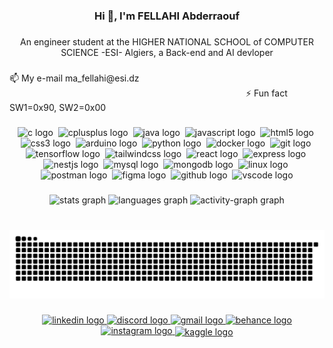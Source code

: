 <h3 align="center">Hi 👋, I'm FELLAHI Abderraouf</h3>

###

<p align="center">An engineer student at the HIGHER NATIONAL SCHOOL of COMPUTER SCIENCE -ESI- Algiers, a Back-end and AI devloper</p>

###

<p align="left">📫 My e-mail ma_fellahi@esi.dz &emsp;&emsp;&emsp;&emsp;&emsp;&emsp;&emsp;&emsp;&emsp;&emsp;&emsp;&emsp;&emsp;&emsp;&emsp;&emsp;&emsp;&emsp;&emsp;&emsp;&emsp;&emsp;&emsp;&emsp;&emsp;&emsp;&emsp;⚡ Fun fact SW1=0x90, SW2=0x00</p>

###

<div align="center">
  <img src="https://skillicons.dev/icons?i=c" height="55" alt="c logo"  />
  <img width="0" />
  <img src="https://skillicons.dev/icons?i=cpp" height="55" alt="cplusplus logo"  />
  <img width="0" />
  <img src="https://skillicons.dev/icons?i=java" height="55" alt="java logo"  />
  <img width="0" />
  <img src="https://skillicons.dev/icons?i=js" height="55" alt="javascript logo"  />
  <img width="0" />
  <img src="https://skillicons.dev/icons?i=html" height="55" alt="html5 logo"  />
  <img width="0" />
  <img src="https://skillicons.dev/icons?i=css" height="55" alt="css3 logo"  />
  <img width="0" />
  <img src="https://skillicons.dev/icons?i=arduino" height="55" alt="arduino logo"  />
  <img width="0" />
  <img src="https://skillicons.dev/icons?i=py" height="55" alt="python logo"  />
  <img width="0" />
  <img src="https://skillicons.dev/icons?i=docker" height="55" alt="docker logo"  />
  <img width="0" />
  <img src="https://skillicons.dev/icons?i=git" height="55" alt="git logo"  />
  <img width="0" />
  <img src="https://skillicons.dev/icons?i=tensorflow" height="55" alt="tensorflow logo"  />
  <img width="0" />
  <img src="https://skillicons.dev/icons?i=tailwind" height="55" alt="tailwindcss logo"  />
  <img width="0" />
  <img src="https://skillicons.dev/icons?i=react" height="55" alt="react logo"  />
  <img width="0" />
  <img src="https://skillicons.dev/icons?i=express" height="55" alt="express logo"  />
  <img width="0" />
  <img src="https://skillicons.dev/icons?i=nestjs" height="55" alt="nestjs logo"  />
  <img width="0" />
  <img src="https://skillicons.dev/icons?i=mysql" height="55" alt="mysql logo"  />
  <img width="0" />
  <img src="https://skillicons.dev/icons?i=mongodb" height="55" alt="mongodb logo"  />
  <img width="0" />
  <img src="https://skillicons.dev/icons?i=linux" height="55" alt="linux logo"  />
  <img width="0" />
  <img src="https://skillicons.dev/icons?i=postman" height="55" alt="postman logo"  />
  <img width="0" />
  <img src="https://skillicons.dev/icons?i=figma" height="55" alt="figma logo"  />
  <img width="0" />
  <img src="https://skillicons.dev/icons?i=github" height="55" alt="github logo"  />
  <img width="0" />
  <img src="https://skillicons.dev/icons?i=vscode" height="55" alt="vscode logo"  />
</div>

###

<div align="center">
  <img src="https://github-readme-stats.vercel.app/api?username=flh-raouf&hide_title=true&hide_rank=false&show_icons=true&include_all_commits=true&count_private=true&disable_animations=false&theme=github_dark&locale=en&hide_border=false&order=1" height="160" alt="stats graph"  />
  <img src="https://github-readme-stats.vercel.app/api/top-langs?username=flh-raouf&locale=en&hide_title=true&layout=compact&card_width=320&langs_count=5&theme=github_dark&hide_border=false&order=2" height="160" alt="languages graph"  />
  <img src="https://github-readme-activity-graph.vercel.app/graph?username=flh-raouf&radius=16&theme=github-dark&area=true&order=5&hide_border=false&hide_title=true" height="303" alt="activity-graph graph"  />
</div>

###

<br clear="both">

<img src="https://raw.githubusercontent.com/flh-raouf/flh-raouf/output/snake.svg" alt="Snake animation" />

###

<div align="center">
  <a href="https://www.linkedin.com/in/abderraouf-fellahi-704259269/" target="_blank">
    <img src="https://raw.githubusercontent.com/maurodesouza/profile-readme-generator/master/src/assets/icons/social/linkedin/default.svg" width="57" height="45" alt="linkedin logo"  />
  </a>
  <a href="flhraouf" target="_blank">
    <img src="https://raw.githubusercontent.com/maurodesouza/profile-readme-generator/master/src/assets/icons/social/discord/default.svg" width="57" height="45" alt="discord logo"  />
  </a>
  <a href="mailto:ma_fellahi@esi.dz" target="_blank">
    <img src="https://raw.githubusercontent.com/maurodesouza/profile-readme-generator/master/src/assets/icons/social/gmail/default.svg" width="57" height="45" alt="gmail logo"  />
  </a>
  <a href="https://www.behance.net/fellahiabderra1" target="_blank">
    <img src="https://raw.githubusercontent.com/maurodesouza/profile-readme-generator/master/src/assets/icons/social/behance/default.svg" width="57" height="45" alt="behance logo"  />
  </a>
  <a href="https://www.instagram.com/fellahiabderraouf/?hl=fr" target="_blank">
    <img src="https://raw.githubusercontent.com/maurodesouza/profile-readme-generator/master/src/assets/icons/social/instagram/default.svg" width="57" height="45" alt="instagram logo"  />
  </a>
  <a href="https://kaggle.com/fellahiabderraouf" target="blank">
        <img align="center" src="https://raw.githubusercontent.com/rahuldkjain/github-profile-readme-generator/master/src/images/icons/Social/kaggle.svg" alt="kaggle logo" width="50" height="40" />
  </a>
</div>

###
